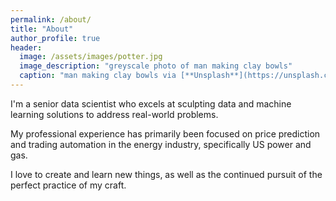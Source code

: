 ```yaml
---
permalink: /about/
title: "About"
author_profile: true
header:
  image: /assets/images/potter.jpg
  image_description: "greyscale photo of man making clay bowls"
  caption: "man making clay bowls via [**Unsplash**](https://unsplash.com/photos/CwPO8Fr8914)  (copyright-free)"
---
```


I'm a senior data scientist who excels at sculpting data
and machine learning solutions to address real-world problems.

My professional experience has primarily been focused on
price prediction and trading automation in the energy industry,
specifically US power and gas.

I love to create and learn new things, as well as the continued
pursuit of the perfect practice of my craft.
